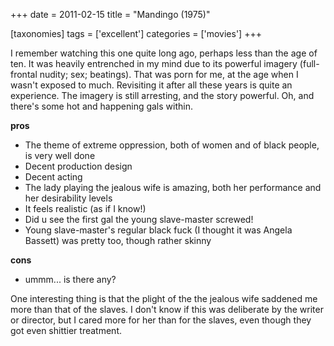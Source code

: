 +++
date = 2011-02-15
title = "Mandingo (1975)"

[taxonomies]
tags = ['excellent']
categories = ['movies']
+++

I remember watching this one quite long ago, perhaps less than the age
of ten. It was heavily entrenched in my mind due to its powerful imagery
(full-frontal nudity; sex; beatings). That was porn for me, at the age
when I wasn\'t exposed to much. Revisiting it after all these years is
quite an experience. The imagery is still arresting, and the story
powerful. Oh, and there\'s some hot and happening gals within.

**pros**

-   The theme of extreme oppression, both of women and of black people,
    is very well done
-   Decent production design
-   Decent acting
-   The lady playing the jealous wife is amazing, both her performance
    and her desirability levels
-   It feels realistic (as if I know!)
-   Did u see the first gal the young slave-master screwed!
-   Young slave-master\'s regular black fuck (I thought it was Angela
    Bassett) was pretty too, though rather skinny

**cons**

-   ummm\... is there any?

One interesting thing is that the plight of the the jealous wife
saddened me more than that of the slaves. I don\'t know if this was
deliberate by the writer or director, but I cared more for her than for
the slaves, even though they got even shittier treatment.
